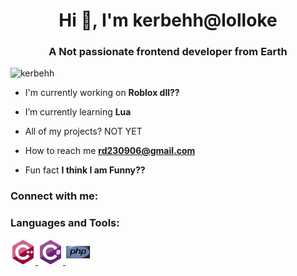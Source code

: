 
<h1 align="center">Hi 👋, I'm kerbehh@lolloke</h1>
<h3 align="center">A Not passionate frontend developer from Earth</h3>


<p align="left"> <img src="https://komarev.com/ghpvc/?username=kerbehh&label=Profile%20views&color=0e75b6&style=flat" alt="kerbehh" /> </p>

- I'm currently working on **Roblox dll??**

- I’m currently learning **Lua**

- All of my projects? NOT YET

- How to reach me **rd230906@gmail.com**

- Fun fact **I think I am Funny??**

<h3 align="left">Connect with me:</h3>
<p align="left">
</p>

<h3 align="left">Languages and Tools:</h3>
<p align="left"> <a href="https://www.w3schools.com/cpp/" target="_blank" rel="noreferrer"> <img src="https://raw.githubusercontent.com/devicons/devicon/master/icons/cplusplus/cplusplus-original.svg" alt="cplusplus" width="40" height="40"/> </a> <a href="https://www.w3schools.com/cs/" target="_blank" rel="noreferrer"> <img src="https://raw.githubusercontent.com/devicons/devicon/master/icons/csharp/csharp-original.svg" alt="csharp" width="40" height="40"/> </a> <a href="https://www.php.net" target="_blank" rel="noreferrer"> <img src="https://raw.githubusercontent.com/devicons/devicon/master/icons/php/php-original.svg" alt="php" width="40" height="40"/> </a> </p>

